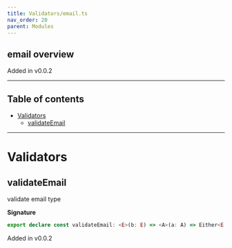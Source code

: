 ```yaml
---
title: Validators/email.ts
nav_order: 20
parent: Modules
---
```


## email overview

Added in v0.0.2

---

<h2 class="text-delta">Table of contents</h2>

- [Validators](#validators)
  - [validateEmail](#validateemail)

---

# Validators

## validateEmail

validate email type

**Signature**

```ts
export declare const validateEmail: <E>(b: E) => <A>(a: A) => Either<E, string>
```

Added in v0.0.2
